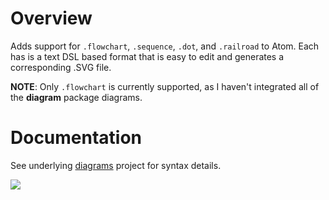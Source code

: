 # Overview
Adds support for ```.flowchart```, ```.sequence```, ```.dot```, and ```.railroad``` to Atom. Each has is a text DSL based format that
is easy to edit and generates a corresponding .SVG file.

**NOTE**: Only ```.flowchart``` is currently supported, as I haven't integrated all of the **diagram** package diagrams.

# Documentation
See underlying [diagrams](https://github.com/francoislaberge/diagrams) project for syntax details.

<img src="http://francoislaberge.com/atom-diagrams/images/screenshot.png"/>

